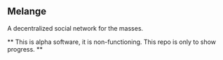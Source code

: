 ## Melange

A decentralized social network for the masses.

** This is alpha software, it is non-functioning. This repo is only to show progress. **
